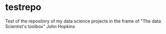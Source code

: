# testrepo
Test of the repository of my data science projects in the frame of "The data Scientist's toolbox" John Hopkins
